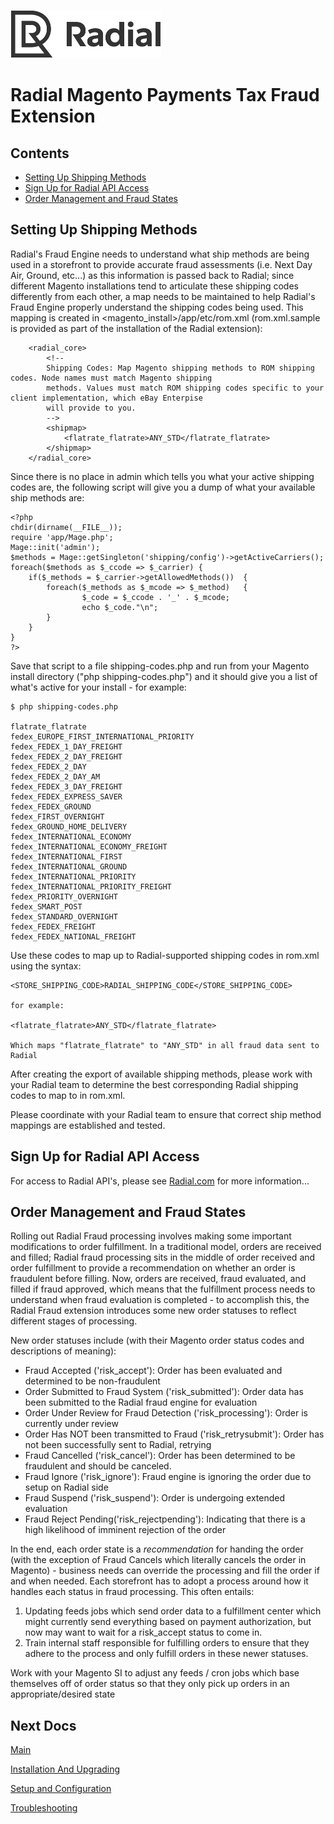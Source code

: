 [![Radial Logo](assets/radial_logo.png)](http://www.radial.com/)

# Radial Magento Payments Tax Fraud Extension 

## Contents
  * [Setting Up Shipping Methods](#setting_up_shipping_methods)
  * [Sign Up for Radial API Access](#sign_up_for_radial_api_access)
  * [Order Management and Fraud States](#order_management_and_fraud_states)

## Setting Up Shipping Methods

Radial's Fraud Engine needs to understand what ship methods are being used in a storefront to provide accurate fraud assessments (i.e. Next Day Air, Ground, etc...) as this information is passed back to Radial; since different Magento installations tend to articulate these shipping codes differently from each other, a map needs to be maintained to help Radial's Fraud Engine properly understand the shipping codes being used.  This mapping is created in <magento_install\>/app/etc/rom.xml (rom.xml.sample is provided as part of the installation of the Radial extension):

        <radial_core>
            <!--
            Shipping Codes: Map Magento shipping methods to ROM shipping codes. Node names must match Magento shipping
            methods. Values must match ROM shipping codes specific to your client implementation, which eBay Enterpise
            will provide to you.
            -->
            <shipmap>
                <flatrate_flatrate>ANY_STD</flatrate_flatrate>
            </shipmap>
        </radial_core>

Since there is no place in admin which tells you what your active shipping codes are, the following script will give you a dump of what your available ship methods are:

	<?php
	chdir(dirname(__FILE__));
	require 'app/Mage.php';
	Mage::init('admin');
	$methods = Mage::getSingleton('shipping/config')->getActiveCarriers();
	foreach($methods as $_ccode => $_carrier) {
	    if($_methods = $_carrier->getAllowedMethods())  {
	        foreach($_methods as $_mcode => $_method)   {
	                $_code = $_ccode . '_' . $_mcode;
	                echo $_code."\n";
	        }
	    }
	}
	?>

Save that script to a file shipping-codes.php and run from your Magento install directory ("php shipping-codes.php") and it should give you a list of what's active for your install - for example:

	$ php shipping-codes.php
	
	flatrate_flatrate
	fedex_EUROPE_FIRST_INTERNATIONAL_PRIORITY
	fedex_FEDEX_1_DAY_FREIGHT
	fedex_FEDEX_2_DAY_FREIGHT
	fedex_FEDEX_2_DAY
	fedex_FEDEX_2_DAY_AM
	fedex_FEDEX_3_DAY_FREIGHT
	fedex_FEDEX_EXPRESS_SAVER
	fedex_FEDEX_GROUND
	fedex_FIRST_OVERNIGHT
	fedex_GROUND_HOME_DELIVERY
	fedex_INTERNATIONAL_ECONOMY
	fedex_INTERNATIONAL_ECONOMY_FREIGHT
	fedex_INTERNATIONAL_FIRST
	fedex_INTERNATIONAL_GROUND
	fedex_INTERNATIONAL_PRIORITY
	fedex_INTERNATIONAL_PRIORITY_FREIGHT
	fedex_PRIORITY_OVERNIGHT
	fedex_SMART_POST
	fedex_STANDARD_OVERNIGHT
	fedex_FEDEX_FREIGHT
	fedex_FEDEX_NATIONAL_FREIGHT

Use these codes to map up to Radial-supported shipping codes in rom.xml using the syntax:

	<STORE_SHIPPING_CODE>RADIAL_SHIPPING_CODE</STORE_SHIPPING_CODE>

	for example:
    
	<flatrate_flatrate>ANY_STD</flatrate_flatrate>

	Which maps "flatrate_flatrate" to "ANY_STD" in all fraud data sent to Radial

After creating the export of available shipping methods, please work with your Radial team to determine the best corresponding Radial shipping codes to map to in rom.xml.

Please coordinate with your Radial team to ensure that correct ship method mappings are established and tested.

## Sign Up for Radial API Access

For access to Radial API's, please see [Radial.com](http://www.radial.com/) for more information...

## Order Management and Fraud States

Rolling out Radial Fraud processing involves making some important modifications to order fulfillment.  In a traditional model, orders are received and filled; Radial fraud processing sits in the middle of order received and order fulfillment to provide a recommendation on whether an order is fraudulent before filling.  Now, orders are received, fraud evaluated, and filled if fraud approved, which means that the fulfillment process needs to understand when fraud evaluation is completed - to accomplish this, the Radial Fraud extension introduces some new order statuses to reflect different stages of processing.  

New order statuses include (with their Magento order status codes and descriptions of meaning):

- Fraud Accepted ('risk_accept'): Order has been evaluated and determined to be non-fraudulent
- Order Submitted to Fraud System ('risk_submitted'): Order data has been submitted to the Radial fraud engine for evaluation
- Order Under Review for Fraud Detection ('risk_processing'): Order is currently under review
- Order Has NOT been transmitted to Fraud ('risk_retrysubmit'): Order has not been successfully sent to Radial, retrying
- Fraud Cancelled ('risk_cancel'): Order has been determined to be fraudulent and should be canceled.  
- Fraud Ignore ('risk_ignore'): Fraud engine is ignoring the order due to setup on Radial side
- Fraud Suspend ('risk_suspend'): Order is undergoing extended evaluation 
- Fraud Reject Pending('risk_rejectpending'): Indicating that there is a high likelihood of imminent rejection of the order

In the end, each order state is a *recommendation* for handing the order (with the exception of Fraud Cancels which literally cancels the order in Magento) - business needs can override the processing and fill the order if and when needed.  Each storefront has to adopt a process around how it handles each status in fraud processing.  This often entails:

1. Updating feeds jobs which send order data to a fulfillment center which might currently send everything based on payment authorization, but now may want to wait for a risk_accept status to come in.
2. Train internal staff responsible for fulfilling orders to ensure that they adhere to the process and only fulfill orders in these newer statuses.

Work with your Magento SI to adjust any feeds / cron jobs which base themselves off of order status so that they only pick up orders in an appropriate/desired state

## Next Docs

[Main](../README.md)

[Installation And Upgrading](INSTALL.md)

[Setup and Configuration](SETUP.md)

[Troubleshooting](SUPPORT.md)

